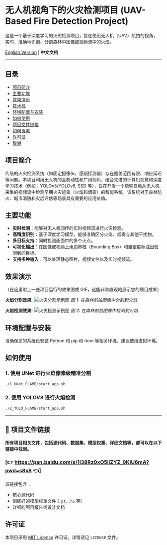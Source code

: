 # 无人机视角下的火灾检测项目 (UAV-Based Fire Detection Project)

这是一个基于深度学习的火灾检测项目，旨在使用无人机（UAV）航拍的视角，实时、准确地识别、分割森林中图像或视频流中的火焰。

[English Version](./README_EN.md) | **中文文档**

---

## 目录

- [项目简介](#项目简介)
- [主要功能](#主要功能)
- [效果演示](#效果演示)
- [技术栈](#技术栈)
- [环境配置与安装](#环境配置与安装)
- [如何使用](#如何使用)
- [项目文件链接](#项目文件链接)
- [如何贡献](#如何贡献)
- [许可证](#许可证)
- [致谢](#致谢)

## 项目简介

传统的火灾检测系统（如固定摄像头、感烟探测器）存在覆盖范围有限、响应延迟等问题。本项目利用无人机的高机动性和广阔视角，结合先进的计算机视觉和深度学习技术（例如：YOLOv5/YOLOv8, SSD 等），旨在开发一个能够自动从无人机采集的视频流中检测早期火灾迹象（火焰和烟雾）的智能系统。该系统对于森林防火、城市消防和灾后评估等场景具有重要的应用价值。

## 主要功能

- **实时检测**：能够对无人机回传的实时视频流进行火灾检测。
- **高精度识别**：基于深度学习模型，能够准确区分火焰、烟雾与其他干扰物。
- **多目标支持**：同时检测画面中的多个火点。
- **可视化输出**：在图像或视频上用边界框（Bounding Box）和置信度标注出检测到的目标。
- **支持多种输入**：可以处理静态图片、视频文件以及实时视频流。

## 效果演示

（在这里附上一些项目运行的效果图或 GIF，这能非常直观地展示您的项目成果）

**火焰分割效果:**
![火灾分割示例图](https://github.com/lcx0622/rk3588_Forest-fire-detection/blob/main/other/unet.gif)
_图 1: 在森林航拍图像中分割到火焰_

**火焰检测效果:**
![火灾检测示例图](https://github.com/lcx0622/rk3588_Forest-fire-detection/blob/main/other/yolo.gif)
_图 2: 在森林航拍图像中检测到火焰_

## 环境配置与安装

请确保您的系统已安装 Python 和 pip 和 rknn 等相关环境。建议使用虚拟环境。

## 如何使用

### 1. 使用 UNet 进行火焰像素级精准分割

```bash
./1_UNet_FLAME/start_app.sh
```

### 2. 使用 YOLOV8 进行火焰检测

```bash
./2_YOLO_FLAME/start_app.sh
```

---

## 📂 项目文件链接

**所有项目相关文件，包括源代码、数据集、模型权重、详细文档等，都可以在以下链接中找到。**

### **[👉 https://pan.baidu.com/s/1i38Rz0xO5IiZYZ_9KjU6mA?pwd=s8x8 👈]**

该链接包含：

- 核心源代码
- 训练好的模型权重文件 (`.pt`, `.h5` 等)
- 详细的项目报告或设计文档

## 许可证

本项目采用 [MIT License](LICENSE) 许可证。详情请见 `LICENSE` 文件。
